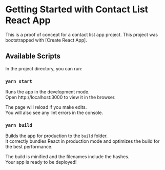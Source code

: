 # Getting Started with Contact List React App

This is a proof of concept for a contact list app project.
This project was bootstrapped with [Create React App].

## Available Scripts

In the project directory, you can run:

### `yarn start`

Runs the app in the development mode.\
Open http://localhost:3000 to view it in the browser.

The page will reload if you make edits.\
You will also see any lint errors in the console.

### `yarn build`

Builds the app for production to the `build` folder.\
It correctly bundles React in production mode and optimizes the build for the best performance.

The build is minified and the filenames include the hashes.\
Your app is ready to be deployed!
